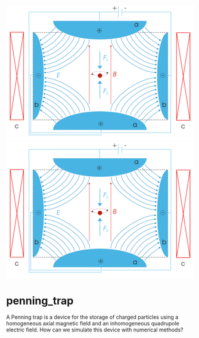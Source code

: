 ![Alt text](./res/figs/penning_trap.svg)
<img src="./res/figs/penning_trap.svg">
# penning_trap
A Penning trap is a device for the storage of charged particles using a homogeneous axial magnetic field and an inhomogeneous quadrupole electric field. How can we simulate this device with numerical methods?